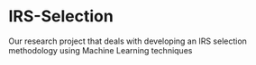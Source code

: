 # IRS-Selection
Our research project that deals with developing an IRS selection methodology using Machine Learning techniques
